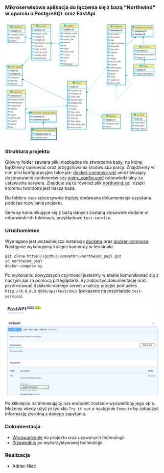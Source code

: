 ### Mikroserwisowa aplikacja do łączenia się z bazą "Northwind" w oparciu o PostgreSQL oraz FastApi

![Diagram](docs/img/ER.png)

### Struktura projektu

Główny folder zawiera pliki niezbędne do stworzenia bazy, na której będziemy operować oraz przygotowania środowiska 
pracy. Znajdziemy w nim pliki konfiguracyjne takie jak: [docker-compose.yml](docker-compose.yml) umożliwiający 
dostosowanie kontenerów czy [nginx_config.conf](nginx_config.conf) odpowiedzialny za ustawienia serwera. Znajduje się 
tu również plik [northwind.sql](northwind.sql), dzięki któremu tworzona jest nasza baza.

Do folderu `docs` sukcesywnie będzię dodawana dokumentacja uzyskana podczas rozwijania projektu.

Serwisy komunikujące się z bazą danych zostaną stosownie dodane w odpowiednich folderach, przykładowo `test-service`.

### Uruchomienie

Wymagana jest wcześniejsza instalacja [dockera](https://www.docker.com/get-started) oraz 
[docker-compose](https://docs.docker.com/compose/install/). Następnie wykonujemy kolejno komendy w terminalu:

```
git clone https://github.com/ethru/northwind_psql.git
cd northwind_psql
docker-compose up
```

Po wykonaniu powyższych czynności jesteśmy w stanie komunikować się z naszym api za pomocą przeglądarki. By zobaczyć 
dokumentację oraz przetestować działanie danego serwisu należy przejść pod adres `http://0.0.0.0:8080/api/test/docs` 
(pokazane na przykładzie `test-service`).

![Test](docs/img/test.png)

Po kliknięciu na interesujący nas endpoint zostanie wyświetlony jego opis. Możemy wtedy użyć przycisku `Try it out` a 
następnie `Execute` by zobaczyć informację zwrotną z danego zapytania.

### Dokumentacja

- [Wprowadzenie](docs/Wprowadzenie.pdf) do projektu oraz używanych technologii
- [Przewodnik](docs/Przewodnik.md) po wykorzystywanej technologii

### Realizacja

- Adrian Nieć
